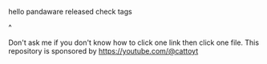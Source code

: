 hello pandaware released check tags

^

Don't ask me if you don't know how to click one link then click one file. 
This repository is sponsored by https://youtube.com/@cattoyt
